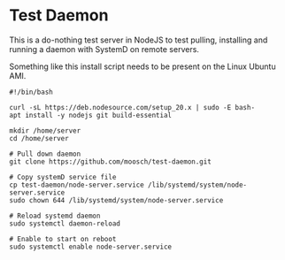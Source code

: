 # Test Daemon

This is a do-nothing test server in NodeJS to test pulling, installing and running a daemon with SystemD on remote servers.

Something like this install script needs to be present on the Linux Ubuntu AMI.

```shell
#!/bin/bash

curl -sL https://deb.nodesource.com/setup_20.x | sudo -E bash-
apt install -y nodejs git build-essential

mkdir /home/server
cd /home/server

# Pull down daemon
git clone https://github.com/moosch/test-daemon.git

# Copy systemD service file
cp test-daemon/node-server.service /lib/systemd/system/node-server.service
sudo chown 644 /lib/systemd/system/node-server.service

# Reload systemd daemon
sudo systemctl daemon-reload

# Enable to start on reboot
sudo systemctl enable node-server.service
```
